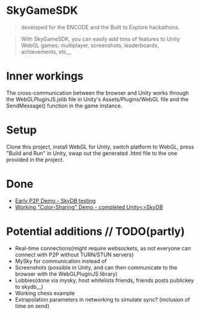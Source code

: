 # SkyGameSDK
> developed for the ENCODE and the Built to Explore hackathons.

> With SkyGameSDK, you can easily add tons of features to Unity WebGL games; multiplayer, screenshots, leaderboards, achievements, etc,,,

# Inner workings
The cross-communication between the browser and Unity works through the WebGLPluginJS.jslib file in Unity's Assets/Plugins/WebGL file and the SendMessage() function in the game instance.

# Setup
Clone this project, install WebGL for Unity, switch platform to WebGL, press "Build and Run" in Unity, swap out the generated .html file to the one provided in the project.

# Done
* [Early P2P Demo - SkyDB testing](https://100ccrtto8qqedqa84kb6sjcl609kbqirbevn2rv79avqu1fq5iikko.account.siasky.net/)
* [Working "Color-Sharing" Demo - completed Unity<>SkyDB](https://60061g6oprj2pi50jku6el64c81f94r10kfgmtkqp5pij6sch8jfk00.siasky.net/)

# Potential additions // TODO(partly)
* Real-time connections(might require websockets, as not everyone can connect with P2P without TURN/STUN servers)
* MySky for communication instead of 
* Screenshots (possible in Unity, and can then communicate to the browser with the WebGLPluginJS library)
* Lobbies(done via mysky, host whitelists friends, friends posts publickey to skydb,,,)
* Working chess example
* Extrapolation parameters in networking to simulate sync? (inclusion of time on send)
